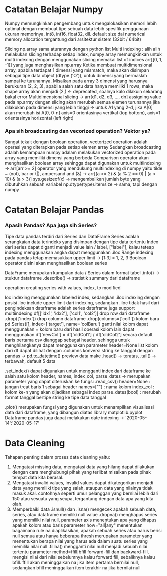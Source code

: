 # Catatan Belajar Numpy
Numpy memungkinkan pengembang untuk mengalokasikan memori lebih optimal dengan membuat tipe sebuah data lebih spesifik penggunaan ukuran memorinya, int8, int16, float32, dll.
default size dai numerical memory allocation tergantung dari arsitektur sistem (32bit / 64bit)

Slicing np.array sama aturannya dengan python list
Multi indexing : alih alih melakukan slicing terhadap setiap index, numpy array memungkinkan untuk multi indexing dengan menggunakan slicing memakai list of indices arr[[0, 1, -1]] yang juga menghasilkan np.array
Ketika membuat multidimensional array, apabila terdapat 1 dimensi yang mismatch, maka akan disimpan sebagai tipe data object (dtype.('O')), untuk dimensi yang bermaslah sampai ke turunannya. Misalkan pada array 3 dimensi yang harusnya berukuran (2, 2, 3), apabila salah satu data hanya memiliki 1 rows, maka shape array akan menjadi (2,) <- deprecated, soalnya kalo dilakuin sekarang bakal error
Multidimensional slicing -> arr[d1, d2, d3, ..., dn]
assigning value pada np.array dengan slicing akan merubah semua elemen turunannya jika dilakukan pada dimensi yang lebih tinggi -> untuk A1 yang 2-d, jika A[0] akan merubah isi A[0, 0-n]
axis=0 orientasinya vertikal (top bottom), axis=1 orientasinya horizontal (left right)

### Apa sih broadcasting dan vecorized operation? Vektor ya?
Sangat tekait dengan boolean operation, vectorized operation adalah operasi yang diterapkan pada setiap elemen array
Sedangkan broadcasting adalah kemampuan numpy adalam melakukan vectorized operation pada array yang memiliki dimensi yang berbeda 
Comparison operator akan menghasilkan boolean array sehingga dapat digunakan untuk multiindexing -> arr[arr >= 2]
operator yang mendukung multiindexing di numpy yaitu tilde ~ (not), bar or (|), ampersand and (&) -> arr[(a >= 2) & (a % 2 == 0) | (a < 10) & (a > 3)]
sys.gesizeof(x) -> mengembalikan jumlah byte yang dibutuhkan sebuah variabel
np.dtype(type).itemsize -> sama, tapi dengan numpy


# Catatan Belajar Pandas
### Apasih Pandas? Apa juga sih Series?
Tipe data pandas terdiri dari Series dan DataFrame
Series adalah serangkaian data terindeks yang disimpan dengan tipe data tertentu
Index dari series dapat diganti menjadi value lain / label, ["label"], kalau teteap indexing menggunakan angka dapat menggunakan .iloc
Range indexing pada pandas tetap memasukkan upper limit -> [1:3] = 1, 2, 3
Boolean operator disini akan menghasilkan boolean series

DataFrame merupakan kumpulan data / Series dalam format tabel
.info() -> stuktur dataframe
.describe() -> statistik summary dari dataframe

operation
creating series with values, index, to modified

loc indexing menggunakan labeled index, sedangkan .iloc indexing dengan posisi
.loc include upper limit dari indexing, sedangkan .iloc tidak
hasil dari pengindeksan dataframe adalah series
dataframe juga support multiindexing df[['idx1', 'idx2'], ['col1', 'col2']]
drop row dari dataframe .drop(['index'])
drop column dataframe .drop(columns=['col1'])
kolom baru pd.Series([], index=['target'], name='colBaru')
ganti nilai kolom dapat menggunakan =
kolom baru dari hasil operasi kolom lain dapat menggunakan df['newCol'] = df['oldCol1'] / df['oldCol2']
secara default baris pertama csv dianggap sebagai header, sehingga untuk menghilangkanya dapat menggunakan parameter header=None
list kolom dari df dapat dilihat dengan .columns
konversi string ke tanggal dengan pandas -> pd.to_datetime()
preview data make .head() -> teratas, .tail() -> terbawah, default 5 data

.set_index() dapat digunakan untuk mengganti index dari dataframe ke salah satu kolom
header, names, index_col, parse_dates -> merupakan parameter yang dapat diteruskan ke fungsi .read_csv()
    header=None : jangan treat baris 1 sebagai header
    names=[""] : nama kolom
    index_col : kolom ke-n yang akan dijadikan sebagai index
    parse_dates(bool) : merubah format tanggal bertipe string ke tipe data tanggal

.plot() merupakan fungsi yang digunakan untuk menampilkan visualisasi data dari dataframe, yang dibangun diatas library matplotlib.pyplot
Dataframe pandas juga dapat melakukan date indexing -> '2020-05-14':'2020-05-17'

# Data Cleaning
Tahapan penting dalam proses data cleaning yaitu:
1. Mengatasi missing data, mengatasi data yang hilang dapat dilakukan dengan cara menghubungi pihak yang terlibat
misalkan pada pihak tempat data kita berasal.
2. Mengatasi invalid values, invalid values dapat dikategorikan menjadi data yang memiliki tipe yang salah, ataupun data yang nilainya tidak masuk akal.
contohnya seperti umur pelanggan yang bernilai lebih dari 150 atau sesuatu yang seupa, tergantung dengan data apa yang kita olah.
3. Memperbaiki data
    .isnull() dan .isna() mengecek apakah sebuah data, series, atau dataframe memiliki null value
    .dropna() menghapus series yang memiliki nilai null, parameter axis menentukan apa yang dihapus apakah kolom atau baris
        parameter how="all|any" menentukan bagaimana rule na diaplikasikan, apakah sebuah series atau harus berisi null semua atau hanya beberapa
        thresh merupakan parameter yang menentukan berapa nilai yang harus ada dalam suatu series yang memiliki nilai null
    .fillna() mengganti nilai null menjadi sebuah nilai tertentu
        parameter method=ffill|bfill forward-fill dan backward-fill, mengisi nilai dari nilai sebelumnya kalau forward fill, sebaliknya kalau bfill.
            ffill akan meninggalkan na jika item pertama bernilai null, sedangkan bfill meninggalkan item terakhir na jika bernilai null
            

